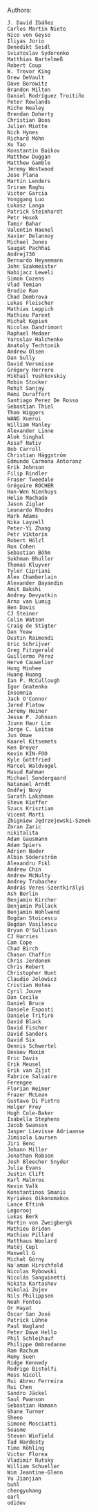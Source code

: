 Authors:

    J. David Ibáñez
    Carlos Martín Nieto
    Nico von Geyso
    Iliyas Jorio
    Benedikt Seidl
    Sviatoslav Sydorenko
    Matthias Bartelmeß
    Robert Coup
    W. Trevor King
    Drew DeVault
    Dave Borowitz
    Brandon Milton
    Daniel Rodríguez Troitiño
    Peter Rowlands
    Richo Healey
    Brendan Doherty
    Christian Boos
    Julien Miotte
    Nick Hynes
    Richard Möhn
    Xu Tao
    Konstantin Baikov
    Matthew Duggan
    Matthew Gamble
    Jeremy Westwood
    Jose Plana
    Martin Lenders
    Sriram Raghu
    Victor Garcia
    Yonggang Luo
    Łukasz Langa
    Patrick Steinhardt
    Petr Hosek
    Tamir Bahar
    Valentin Haenel
    Xavier Delannoy
    Michael Jones
    Saugat Pachhai
    Andrej730
    Bernardo Heynemann
    John Szakmeister
    Nabijacz Leweli
    Simon Cozens
    Vlad Temian
    Brodie Rao
    Chad Dombrova
    Lukas Fleischer
    Mathias Leppich
    Mathieu Parent
    Michał Kępień
    Nicolas Dandrimont
    Raphael Medaer
    Yaroslav Halchenko
    Anatoly Techtonik
    Andrew Olsen
    Dan Sully
    David Versmisse
    Grégory Herrero
    Mikhail Yushkovskiy
    Robin Stocker
    Rohit Sanjay
    Rémi Duraffort
    Santiago Perez De Rosso
    Sebastian Thiel
    Thom Wiggers
    WANG Xuerui
    William Manley
    Alexander Linne
    Alok Singhal
    Assaf Nativ
    Bob Carroll
    Christian Häggström
    Edmundo Carmona Antoranz
    Erik Johnson
    Filip Rindler
    Fraser Tweedale
    Grégoire ROCHER
    Han-Wen Nienhuys
    Helio Machado
    Jason Ziglar
    Leonardo Rhodes
    Mark Adams
    Nika Layzell
    Peter-Yi Zhang
    Petr Viktorin
    Robert Hölzl
    Ron Cohen
    Sebastian Böhm
    Sukhman Bhuller
    Thomas Kluyver
    Tyler Cipriani
    Alex Chamberlain
    Alexander Bayandin
    Amit Bakshi
    Andrey Devyatkin
    Arno van Lumig
    Ben Davis
    CJ Steiner
    Colin Watson
    Craig de Stigter
    Dan Yeaw
    Dustin Raimondi
    Eric Schrijver
    Greg Fitzgerald
    Guillermo Pérez
    Hervé Cauwelier
    Hong Minhee
    Huang Huang
    Ian P. McCullough
    Igor Gnatenko
    Insomnia
    Jack O'Connor
    Jared Flatow
    Jeremy Heiner
    Jesse P. Johnson
    Jiunn Haur Lim
    Jorge C. Leitao
    Jun Omae
    Kaarel Kitsemets
    Ken Dreyer
    Kevin KIN-FOO
    Kyle Gottfried
    Marcel Waldvogel
    Masud Rahman
    Michael Sondergaard
    Natanael Arndt
    Ondřej Nový
    Sarath Lakshman
    Steve Kieffer
    Szucs Krisztian
    Vicent Marti
    Zbigniew Jędrzejewski-Szmek
    Zoran Zaric
    nikitalita
    Adam Gausmann
    Adam Spiers
    Adrien Nader
    Albin Söderström
    Alexandru Fikl
    Andrew Chin
    Andrew McNulty
    Andrey Trubachev
    András Veres-Szentkirályi
    Ash Berlin
    Benjamin Kircher
    Benjamin Pollack
    Benjamin Wohlwend
    Bogdan Stoicescu
    Bogdan Vasilescu
    Bryan O'Sullivan
    CJ Harries
    Cam Cope
    Chad Birch
    Chason Chaffin
    Chris Jerdonek
    Chris Rebert
    Christopher Hunt
    Claudio Jolowicz
    Cristian Hotea
    Cyril Jouve
    Dan Cecile
    Daniel Bruce
    Daniele Esposti
    Daniele Trifirò
    David Black
    David Fischer
    David Sanders
    David Six
    Dennis Schwertel
    Devaev Maxim
    Eric Davis
    Erik Meusel
    Erik van Zijst
    Fabrice Salvaire
    Ferengee
    Florian Weimer
    Frazer McLean
    Gustavo Di Pietro
    Holger Frey
    Hugh Cole-Baker
    Isabella Stephens
    Jacob Swanson
    Jasper Lievisse Adriaanse
    Jimisola Laursen
    Jiri Benc
    Johann Miller
    Jonathan Robson
    Josh Bleecher Snyder
    Julia Evans
    Justin Clift
    Karl Malmros
    Kevin Valk
    Konstantinos Smanis
    Kyriakos Oikonomakos
    Lance Eftink
    Legorooj
    Lukas Berk
    Martin von Zweigbergk
    Mathieu Bridon
    Mathieu Pillard
    Matthaus Woolard
    Matěj Cepl
    Maxwell G
    Michał Górny
    Na'aman Hirschfeld
    Nicolas Rybowski
    Nicolás Sanguinetti
    Nikita Kartashov
    Nikolai Zujev
    Nils Philippsen
    Noah Fontes
    Or Hayat
    Óscar San José
    Patrick Lühne
    Paul Wagland
    Peter Dave Hello
    Phil Schleihauf
    Philippe Ombredanne
    Ram Rachum
    Remy Suen
    Ridge Kennedy
    Rodrigo Bistolfi
    Ross Nicoll
    Rui Abreu Ferreira
    Rui Chen
    Sandro Jäckel
    Saul Pwanson
    Sebastian Hamann
    Shane Turner
    Sheeo
    Simone Mosciatti
    Soasme
    Steven Winfield
    Tad Hardesty
    Timo Röhling
    Victor Florea
    Vladimir Rutsky
    William Schueller
    Wim Jeantine-Glenn
    Yu Jianjian
    buhl
    chengyuhang
    earl
    odidev
